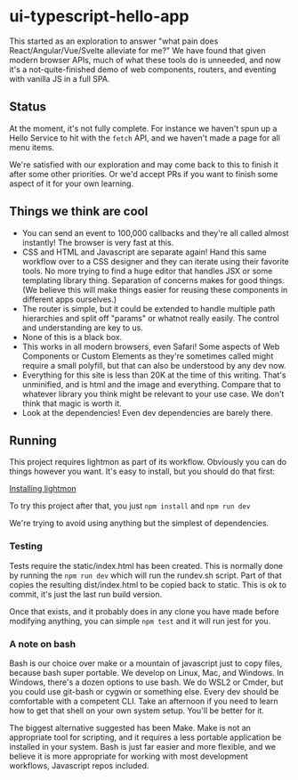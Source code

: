 # ui-typescript-hello-app

This started as an exploration to answer "what pain does React/Angular/Vue/Svelte alleviate for me?" We have found that given modern browser APIs, much of what these tools do is unneeded, and now it's a not-quite-finished demo of web components, routers, and eventing with vanilla JS in a full SPA.

## Status

At the moment, it's not fully complete. For instance we haven't spun up a Hello Service to hit with the `fetch` API, and we haven't made a page for all menu items.

We're satisfied with our exploration and may come back to this to finish it after some other priorities. Or we'd accept PRs if you want to finish some aspect of it for your own learning.

## Things we think are cool

- You can send an event to 100,000 callbacks and they're all called almost instantly! The browser is very fast at this.
- CSS and HTML and Javascript are separate again! Hand this same workflow over to a CSS designer and they can iterate using their favorite tools. No more trying to find a huge editor that handles JSX or some templating library thing. Separation of concerns makes for good things. (We believe this will make things easier for reusing these components in different apps ourselves.)
- The router is simple, but it could be extended to handle multiple path hierarchies and split off "params" or whatnot really easily. The control and understanding are key to us.
- None of this is a black box.
- This works in all modern browsers, even Safari! Some aspects of Web Components or Custom Elements as they're sometimes called might require a small polyfill, but that can also be understood by any dev now.
- Everything for this site is less than 20K at the time of this writing. That's unminified, and is html and the image and everything. Compare that to whatever library you think might be relevant to your use case. We don't think that magic is worth it.
- Look at the dependencies! Even dev dependencies are barely there.

## Running

This project requires lightmon as part of its workflow. Obviously you can do things however you want. It's easy to install, but you should do that first:

[Installing lightmon](https://github.com/reaganmcf/lightmon#installation)

To try this project after that, you just `npm install` and `npm run dev`

We're trying to avoid using anything but the simplest of dependencies.


### Testing

Tests require the static/index.html has been created. This is normally done by running the `npm run dev` which will run the rundev.sh script. Part of that copies the resulting dist/index.html to be copied back to static. This is ok to commit, it's just the last run build version.

Once that exists, and it probably does in any clone you have made before modifying anything, you can simple `npm test` and it will run jest for you.

### A note on bash

Bash is our choice over make or a mountain of javascript just to copy files, because bash super portable. We develop on Linux, Mac, and Windows. In Windows, there's a dozen options to use bash. We do WSL2 or Cmder, but you could use git-bash or cygwin or something else. Every dev should be comfortable with a competent CLI. Take an afternoon if you need to learn how to get that shell on your own system setup. You'll be better for it.

The biggest alternative suggested has been Make. Make is not an appropriate tool for scripting, and it requires a less portable application be installed in your system. Bash is just far easier and more flexible, and we believe it is more appropriate for working with most development workflows, Javascript repos included.
